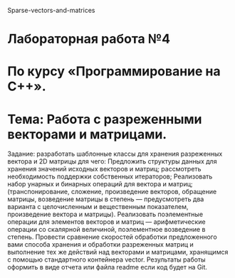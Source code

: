 Sparse-vectors-and-matrices
# Лабораторная работа №4 
# По курсу «Программирование на С++». 
# Тема: Работа с разреженными векторами и матрицами.

Задание: разработать шаблонные классы для хранения разреженных вектора и 2D матрицы для чего:
Предложить структуры данных для хранения значений исходных векторов и матриц; рассмотреть необходимость поддержки собственных итераторов;
Реализовать набор унарных и бинарных операций для вектора и матриц; (транспонирование, сложение, произведение векторов, обращение матрицы, возведение матрицы в степень — предусмотреть два варианта с целочисленным и вещественным показателем, произведение вектора и матрицы).
Реализовать поэлементные операции для элементов векторов и матриц — арифметические операции со скалярной величиной, поэлементное возведение в степень.
Провести сравнение скоростей обработки предложенного вами способа хранения и обработки разреженных матриц и выполнение тех же действий над векторами и матрицами, хранящимся с помощью стандартного контейнера vector.
Результаты работы оформить в виде отчета или файла readme если код будет на Git.
